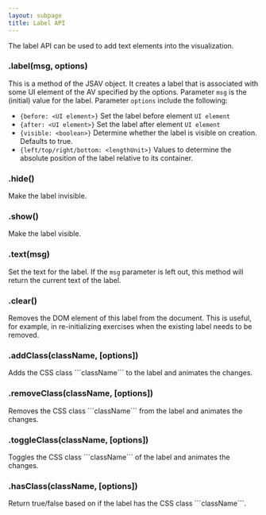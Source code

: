 ```yaml
---
layout: subpage
title: Label API
---
```


The label API can be used to add text elements into the visualization.

<h3 class="apimethod">.label(msg, options)</h3>

This is a method of the JSAV object.
It creates a label that is associated with some UI element of the AV
specified by the options.
Parameter ```msg``` is the
(initial) value for the label.
Parameter ```options``` include the following:

 *  ```{before: <UI element>}``` Set the label before element
```UI element```
 *  ```{after: <UI element>}``` Set the label after element
```UI element```
 *  ```{visible: <boolean>}``` Determine whether the label
is visible on creation. Defaults to true.
 * ```{left/top/right/bottom: <lengthUnit>}``` Values to determine the absolute position of the label relative to its container.

<h3 class="apimethod">.hide()</h3>
Make the label invisible.


<h3 class="apimethod">.show()</h3>
Make the label visible.

<h3 class="apimethod">.text(msg)</h3>

Set the text for the label. If the ```msg``` parameter is left
out, this method will return the current text of the label.


<h3 class="apimethod">.clear()</h3>
Removes the DOM element of this label from the document. This is useful, for example, in 
  re-initializing exercises when the existing label needs to be removed. 

<h3 class="apimethod">.addClass(className, [options])</h3>
Adds the CSS class ```className``` to the label and animates the changes.

<h3 class="apimethod">.removeClass(className, [options])</h3>
Removes the CSS class ```className``` from the label and animates the changes.

<h3 class="apimethod">.toggleClass(className, [options])</h3>
Toggles the CSS class ```className``` of the label and animates the changes.

<h3 class="apimethod">.hasClass(className, [options])</h3>
Return true/false based on if the label has the CSS class ```className```.
